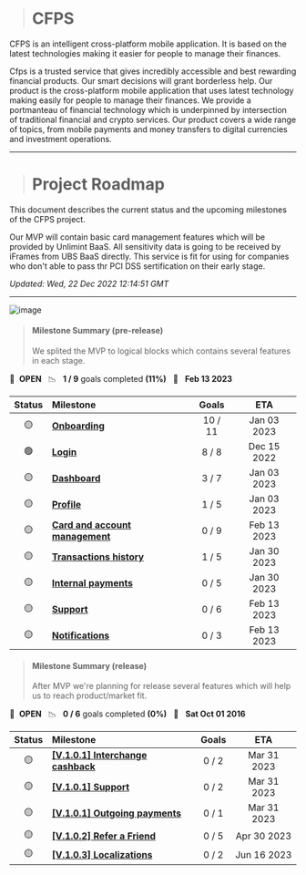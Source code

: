 > # CFPS
CFPS is an intelligent cross-platform mobile application. It is based on the latest technologies making it easier for people to manage their finances.

Cfps is a trusted service that gives incredibly accessible and best rewarding financial products. Our smart decisions will grant borderless help. Our product is the cross-platform mobile application that uses latest technology making easily for people to manage their finances. We provide a portmanteau of financial technology which is underpinned by intersection of traditional financial and crypto services. Our product covers a wide range of topics, from mobile payments and money transfers to digital currencies and investment operations.

---

> # Project Roadmap
This document describes the current status and the upcoming milestones of the CFPS project.

Our MVP will contain basic card management features which will be provided by Unlimint BaaS. All sensitivity data is going to be received by iFrames from UBS BaaS directly. This service is fit for using for companies who don't able to pass thr PCI DSS sertification on their early stage.

*Updated: Wed, 22 Dec 2022 12:14:51 GMT*

----

![image](https://user-images.githubusercontent.com/43518957/209117512-560100fc-3914-4b2b-83d2-35beed5b6179.png)


> #### Milestone Summary (pre-release)
> We splited the MVP to logical blocks which contains several features in each stage.  
> 
🚀 &nbsp;**OPEN** &nbsp;&nbsp;📉 &nbsp;&nbsp;**1 / 9** goals completed **(11%)** &nbsp;&nbsp;📅 &nbsp;&nbsp;**Feb 13 2023**


| Status | Milestone                                                                        |  Goals  |       ETA       |
|:------:|:---------------------------------------------------------------------------------|:-------:|:---------------:|
|   🟡   | **[Onboarding](#first-organization-roadmap)**                  | 10 / 11 |   Jan 03 2023   |
|   🟢   | **[Login](#first-organization-roadmap)**                                   |  8 / 8  |   Dec 15 2022   |
|   🟡   | **[Dashboard](#first-organization-roadmap)**                               |  3 / 7  |   Jan 03 2023   |
|   🟡   | **[Profile](#first-organization-roadmap)**                                 |  1 / 5  |   Jan 03 2023   |
|   🟡   | **[Card and account management](#first-organization-roadmap)**                                   |  0 / 9  |   Feb 13 2023   |
|   🟡   | **[Transactions history](#first-organization-roadmap)**                                   |  1 / 5  |   Jan 30 2023   |
|   🟡   | **[Internal payments](#first-organization-roadmap)**                                   |  0 / 5  | Jan 30 2023 |
|   🟡   | **[Support](#first-organization-roadmap)**                                   |  0 / 6  | Feb 13 2023 |
|   🟡   | **[Notifications](#first-organization-roadmap)**                                   |  0 / 3  | Feb 13 2023 |



> #### Milestone Summary (release)
> After MVP we're planning for release several features which will help us to reach product/market fit.
> 
🚀 &nbsp;**OPEN** &nbsp;&nbsp;📉 &nbsp;&nbsp;**0 / 6** goals completed **(0%)** &nbsp;&nbsp;📅 &nbsp;&nbsp;**Sat Oct 01 2016**

| Status | Milestone                                                        | Goals |     ETA      |
| :---: |:-----------------------------------------------------------------|:-----:|:------------:|
| 🟡 | **[[V.1.0.1] Interchange cashback](#-first-organization-roadmap)**           | 0 / 2 | Mar  31 2023 |
| 🟡 | **[[V.1.0.1] Support](#first-organization-roadmap)**             | 0 / 2 | Mar  31 2023 |
| 🟡 | **[[V.1.0.1] Outgoing payments](#first-organization-roadmap)**   | 0 / 1 | Mar  31 2023 |
| 🟡 | **[[V.1.0.2] Refer a Friend](#first-organization-roadmap)**      | 0 / 5 | Apr  30 2023 |
| 🟡 | **[[V.1.0.3] Localizations](#first-organization-roadmap)**       | 0 / 2 | Jun  16 2023 |






